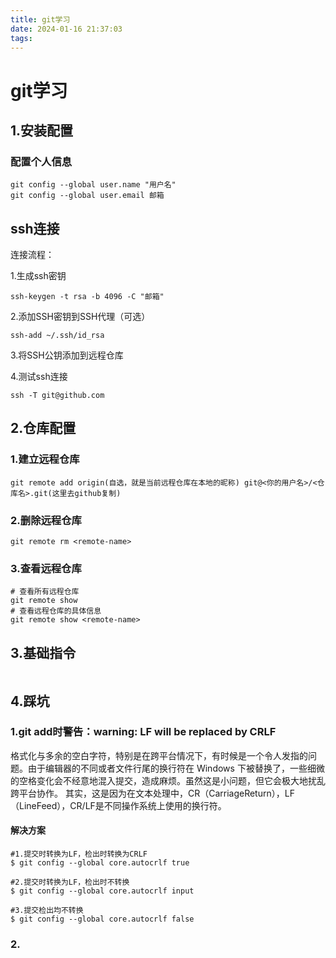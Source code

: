 ```yaml
---
title: git学习
date: 2024-01-16 21:37:03
tags:
---
```


# git学习

## 1.安装配置

### 配置个人信息

```shell
git config --global user.name "用户名"
git config --global user.email 邮箱
```

## ssh连接

连接流程：

1.生成ssh密钥

```shell
ssh-keygen -t rsa -b 4096 -C "邮箱"
```

2.添加SSH密钥到SSH代理（可选）

```shell
ssh-add ~/.ssh/id_rsa
```

3.将SSH公钥添加到远程仓库

4.测试ssh连接

```shell
ssh -T git@github.com
```

## 2.仓库配置

### 1.建立远程仓库

```shell
git remote add origin(自选，就是当前远程仓库在本地的昵称) git@<你的用户名>/<仓库名>.git(这里去github复制)
```

### 2.删除远程仓库

```shell
git remote rm <remote-name>
```

### 3.查看远程仓库

```shell
# 查看所有远程仓库
git remote show
# 查看远程仓库的具体信息
git remote show <remote-name>
```

## 3.基础指令

```

```



## 4.踩坑

### 1.git add时警告：warning: LF will be replaced by CRLF

格式化与多余的空白字符，特别是在跨平台情况下，有时候是一个令人发指的问题。由于编辑器的不同或者文件行尾的换行符在 Windows 下被替换了，一些细微的空格变化会不经意地混入提交，造成麻烦。虽然这是小问题，但它会极大地扰乱跨平台协作。
其实，这是因为在文本处理中，CR（CarriageReturn），LF（LineFeed），CR/LF是不同操作系统上使用的换行符。

#### 解决方案

```shell
#1.提交时转换为LF，检出时转换为CRLF
$ git config --global core.autocrlf true

#2.提交时转换为LF，检出时不转换
$ git config --global core.autocrlf input

#3.提交检出均不转换
$ git config --global core.autocrlf false
```

### 2.
